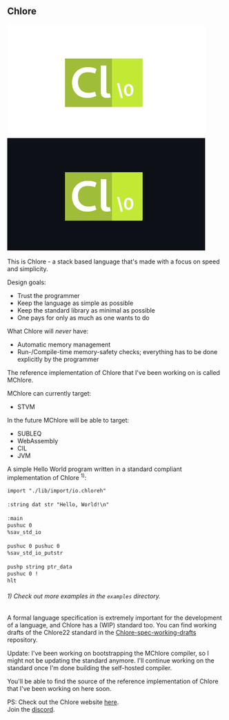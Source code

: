 Chlore
----

![Chlore logo](./chlore-logo-github-light.png#gh-light-mode-only)
![Chlore logo](./chlore-logo-github-dark.png#gh-dark-mode-only)

This is Chlore - a stack based language that's made with a focus on speed and simplicity.

Design goals:
- Trust the programmer
- Keep the language as simple as possible
- Keep the standard library as minimal as possible
- One pays for only as much as one wants to do

What Chlore will *never* have:
- Automatic memory management
- Run-/Compile-time memory-safety checks; everything has to be done explicitly by the programmer

The reference implementation of Chlore that I've been working on is called MChlore.

MChlore can currently target:
- STVM

In the future MChlore will be able to target:
- SUBLEQ
- WebAssembly
- CIL
- JVM

A simple Hello World program written in a standard compliant implementation of Chlore <sup>1)</sup>:

````
import "./lib/import/io.chloreh"

:string dat str "Hello, World!\n"

:main
pushuc 0
%sav_std_io

pushuc 0 pushuc 0
%sav_std_io_putstr

pushp string ptr_data
pushuc 0 !
hlt
````

###### 1) Check out more examples in the `examples` directory. ######

A formal language specification is extremely important for the development of a language, and Chlore has a (WIP) standard too. You can find working drafts of the Chlore22 standard in the [Chlore-spec-working-drafts](https://github.com/trap-representation/Chlore-spec-working-drafts) repository.

Update: I've been working on bootstrapping the MChlore compiler, so I might not be updating the standard anymore. I'll continue working on the standard once I'm done building the self-hosted compiler.

You'll be able to find the source of the reference implementation of Chlore that I've been working on here soon.

PS: Check out the Chlore website [here](https://trap-representation.github.io/Chlore/).  
Join the [discord](https://discord.gg/5FCpR5eZyp).
